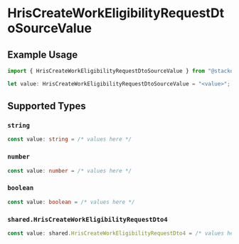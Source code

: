 # HrisCreateWorkEligibilityRequestDtoSourceValue

## Example Usage

```typescript
import { HrisCreateWorkEligibilityRequestDtoSourceValue } from "@stackone/stackone-client-ts/sdk/models/shared";

let value: HrisCreateWorkEligibilityRequestDtoSourceValue = "<value>";
```

## Supported Types

### `string`

```typescript
const value: string = /* values here */
```

### `number`

```typescript
const value: number = /* values here */
```

### `boolean`

```typescript
const value: boolean = /* values here */
```

### `shared.HrisCreateWorkEligibilityRequestDto4`

```typescript
const value: shared.HrisCreateWorkEligibilityRequestDto4 = /* values here */
```

